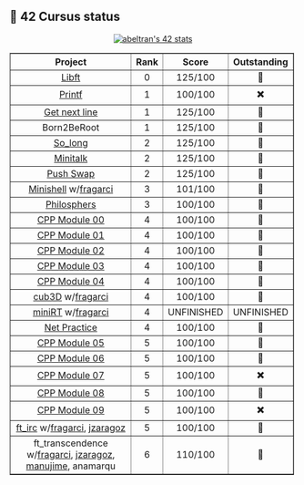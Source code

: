 ## 📌 42 Cursus status

<p align=center>
  <a href="https://github.com/oakoudad/badge42"><img src="https://badge.mediaplus.ma/darkblue/abeltran?1337Badge=off&UM6P=off" alt="abeltran's 42 stats" /></a>
</p>

<table border="1" cellpadding="1" cellspacing="1" style="width:500px;" align=center>
	<thead align=center>
		<tr>
			<th scope="col">Project</th>
			<th scope="col">Rank</th>
			<th scope="col">Score</th>
      <th scope="col">Outstanding</th>
		</tr>
	</thead>
	<tbody align=center>
		<tr>
			<td><a href="https://github.com/YastMe/42Cursus/tree/main/libft">Libft</a></td>
			<td>0</td>
			<td>125/100</td>
      			<td>🥉</td>
		</tr>
		<tr>
			<td><a href="https://github.com/YastMe/42Cursus/tree/main/Printf">Printf</a></td>
			<td>1</td>
			<td>100/100</td>
      			<td>✖️</td>
		</tr>
		<tr>
			<td><a href="https://github.com/YastMe/42Cursus/tree/main/get_next_line">Get next line</a></td>
			<td>1</td>
			<td>125/100</td>
      			<td>🥇</td>
		</tr>
		<tr>
			<td>Born2BeRoot</td>
			<td>1</td>
			<td>125/100</td>
      			<td>🥉</td>
		</tr>
		<tr>
			<td><a href="https://github.com/YastMe/42Cursus/tree/main/so_long">So_long</a></td>
			<td>2</td>
			<td>125/100</td>
      			<td>🥇</td>
		</tr>
		<tr>
			<td><a href="https://github.com/YastMe/42Cursus/tree/main/minitalk">Minitalk</a></td>
			<td>2</td>
			<td>125/100</td>
      			<td>🥉</td>
		</tr>
		<tr>
			<td><a href="https://github.com/YastMe/42Cursus/tree/main/push_swap">Push Swap</a></td>
			<td>2</td>
			<td>125/100</td>
      			<td>🥈</td>
		</tr>
		<tr>
			<td><a href="https://github.com/YastMe/42Cursus/tree/main/minishell">Minishell</a> w/<a href="https://github.com/fragarci">fragarci</a></td>
			<td>3</td>
			<td>101/100</td>
      			<td>🥈</td>
		</tr>
		<tr>
			<td><a href="https://github.com/YastMe/42Cursus/tree/main/Philosophers/philo">Philosphers</a></td>
			<td>3</td>
			<td>100/100</td>
      			<td>🥈</td>
		</tr>
		<tr>
			<td><a href="https://github.com/YastMe/42Cursus/tree/main/CPP/CPP00">CPP Module 00</a></td>
			<td>4</td>
			<td>100/100</td>
      			<td>🥇</td>
		</tr>
		<tr>
			<td><a href="https://github.com/YastMe/42Cursus/tree/main/CPP/CPP01">CPP Module 01</a></td>
			<td>4</td>
			<td>100/100</td>
      			<td>🥇</td>
		</tr>
		<tr>
			<td><a href="https://github.com/YastMe/42Cursus/tree/main/CPP/CPP02">CPP Module 02</a></td>
			<td>4</td>
			<td>100/100</td>
      			<td>🥇</td>
		</tr>
		<tr>
			<td><a href="https://github.com/YastMe/42Cursus/tree/main/CPP/CPP03">CPP Module 03</a></td>
			<td>4</td>
			<td>100/100</td>
      			<td>🥇</td>
		</tr>
		<tr>
			<td><a href="https://github.com/YastMe/42Cursus/tree/main/CPP/CPP04">CPP Module 04</a></td>
			<td>4</td>
			<td>100/100</td>
      			<td>🥇</td>
		</tr>
		<tr>
			<td><a href="https://github.com/YastMe/42Cursus/tree/main/cub3D">cub3D</a> w/<a href="https://github.com/fragarci">fragarci</a></a></td>
			<td>4</td>
			<td>100/100</td>
      			<td>🥉</td>
		</tr>
		<tr>
			<td><a href="https://github.com/YastMe/42Cursus/tree/main/miniRT">miniRT</a> w/<a href="https://github.com/fragarci">fragarci</a></a></td>
			<td>4</td>
			<td>UNFINISHED</td>
      			<td>UNFINISHED</td>
		</tr>
		<tr>
			<td><a href="https://github.com/YastMe/42Cursus/tree/main/netpractice">Net Practice</a></td>
			<td>4</td>
			<td>100/100</td>
      			<td>🥇</td>
		</tr>
	<tr>
			<td><a href="https://github.com/YastMe/42Cursus/tree/main/CPP/CPP05">CPP Module 05</a></td>
			<td>5</td>
			<td>100/100</td>
      			<td>🥉</td>
		</tr>
		<tr>
			<td><a href="https://github.com/YastMe/42Cursus/tree/main/CPP/CPP06">CPP Module 06</a></td>
			<td>5</td>
			<td>100/100</td>
      			<td>🥉</td>
		</tr>
		<tr>
			<td><a href="https://github.com/YastMe/42Cursus/tree/main/CPP/CPP07">CPP Module 07</a></td>
			<td>5</td>
			<td>100/100</td>
      			<td>✖️</td>
		</tr>
		<tr>
			<td><a href="https://github.com/YastMe/42Cursus/tree/main/CPP/CPP08">CPP Module 08</a></td>
			<td>5</td>
			<td>100/100</td>
      			<td>🥈</td>
		</tr>
		<tr>
			<td><a href="https://github.com/YastMe/42Cursus/tree/main/CPP/CPP09">CPP Module 09</a></td>
			<td>5</td>
			<td>100/100</td>
      			<td>✖️</td>
		</tr>
		<tr>
			<td><a href="https://github.com/YastMe/42Cursus/tree/main/ft_irc">ft_irc</a> w/<a href="https://github.com/fragarci">fragarci</a>, <a href="https://github.com/Cha0sK1ng">jzaragoz</a></td>
			<td>5</td>
			<td>100/100</td>
      			<td>🥉</td>
		</tr>
		<tr>
			<td>ft_transcendence</a> w/<a href="https://github.com/fragarci">fragarci</a>, <a href="https://github.com/Cha0sK1ng">jzaragoz</a>,<br><a href="https://github.com/majiro1996">manujime</a>, anamarqu</td>
			<td>6</td>
			<td>110/100</td>
      			<td>🥈</td>
		</tr>
	</tbody>
</table>
